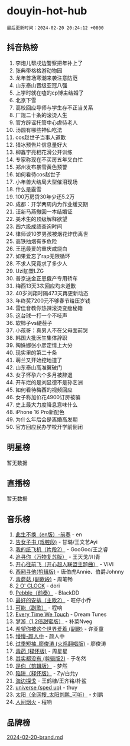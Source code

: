 # douyin-hot-hub

`最后更新时间：2024-02-20 20:24:12 +0800`

## 抖音热榜

1. 李炮儿帮戍边警察把年补上了
1. 张典带格格游动物园
1. 龙年首场寒潮来袭注意防范
1. 山东泰山晋级亚冠八强
1. 上学时就在嗑的cp博主结婚了
1. 北京下雪
1. 高校回应导师与学生存不正当关系
1. 厂规二十条的滚烫人生
1. 官方辟谣托管中心虐待老人
1. 汤圆有哪些神仙吃法
1. cos赵世子当事人道歉
1. 猎冰预告片信息量好大
1. 柳鑫宇亮相花滑公开训练
1. 专家称现在不买房五年又白忙
1. 郑州发布暴雪黄色预警
1. 如何看待cos赵世子
1. 小年兽大结局大型催泪现场
1. 什么是霰雪
1. 100万房贷30年少还5.2万
1. 成都：开学两周内为作业缓交期
1. 汪新马燕撤回一本结婚证
1. 美术生的顶级解释欲望
1. 四六级成绩查询时间
1. 律师谈10岁男孩被烟花炸伤离世
1. 高铁抽烟有多危险
1. 王迅最爱的重庆咸烧白
1. 如果爱忘了rap无限循环
1. 不求人究竟求了多少人
1. Uzi加盟LZG
1. 普京送金正恩俄产专用轿车
1. 梅西13天3次回应均未道歉
1. 40岁刘翔时隔473天再更新动态
1. 年终奖7200元不够春节给压岁钱
1. 雷佳音教你热辣滚烫变瘦秘籍
1. 这台球一打一个不吱声
1. 软柿子vs硬茬子
1. 小孩哥：真男人不在父母面前哭
1. 韩国大批医生集体辞职
1. 陶姝娜张小彦定情上大分
1. 现实里的第二十条
1. 萌兰又开始挖地道了
1. 山东泰山高准翼破门
1. 女子怀孕六个多月被辞退
1. 开车烂的是刘显德不是孙艺洲
1. 如何看待梅西的视频回应
1. 女子称加价花4900订房被骗
1. 史上最大力度降息意味什么
1. iPhone 16 Pro新配色
1. 为什么年后会是离婚高发期
1. 官方回应民办学校开学前倒闭

## 明星榜

暂无数据

## 直播榜

暂无数据

## 音乐榜

1. [此生不换（en版）-前奏](https://sf3-cdn-tos.douyinstatic.com/obj/tos-cn-ve-2774/oMDvUGwhKrKYDEqXiMYEwxZqBWIJFA92CiLAO) - en
1. [告女子书 (戏腔段)](https://sf5-hl-cdn-tos.douyinstatic.com/obj/tos-cn-ve-2774/osCCzFxWgstBDi92ZfBB4ht7gQENBmQMAl0eI6) - 甘璐/王文艺Ayi
1. [我的纸飞机（片段2）](https://sf6-cdn-tos.douyinstatic.com/obj/tos-cn-ve-2774/oM2ZrKcg2CD5AeRB2gkeXOFB1IxAGJdZPazYHf) - GooGoo/王之睿
1. [追寻你（万物复苏版）](https://sf3-cdn-tos.douyinstatic.com/obj/tos-cn-ve-2774/oYeAZJsbjIDit9APmBg8u6uDUQnHmoCf3gbo74) - 王天戈/川青
1. [开心往前飞（开心超人联盟主题曲）](https://sf5-hl-cdn-tos.douyinstatic.com/obj/tos-cn-ve-2774/9d8fb7c82cf1421fb93a9fe925275e0a) - VIVI
1. [西厢寻他(剪辑版)](https://sf5-hl-cdn-tos.douyinstatic.com/obj/tos-cn-ve-2774/oUsAVfAQKlRNxEv5qxvIB8o5qmIWUcXbzJKJhw) - 唐伯虎Annie、伯爵Johnny
1. [毒蘑菇 (副歌段)](https://sf5-hl-cdn-tos.douyinstatic.com/obj/tos-cn-ve-2774/ocDEUsfdLjxnlFXtfogBCiQCEqYB7QZgZ8VViM) - 周笔畅
1. [2 O' CLOCK](https://sf3-cdn-tos.douyinstatic.com/obj/tos-cn-ve-2774/oIUBICeqlYQHTigCBOnCMlwBZJkgiBjt1oDfbg) - dori
1. [Pebble（前奏）](https://sf3-cdn-tos.douyinstatic.com/obj/tos-cn-ve-2774/5e6913036e674b34b92df6abd1361f00) - BlackDD
1. [最好的安排（主歌2）](https://sf6-cdn-tos.douyinstatic.com/obj/tos-cn-ve-2774/oMMZX1DuHpMwgoDztBmZswgQnbCeeANZxBHkFY) - 旺仔小乔
1. [可能（副歌）](https://sf6-cdn-tos.douyinstatic.com/obj/tos-cn-ve-2774/cde1731888894259b333569393c2fb51) - 程响
1. [Every Time We Touch](https://sf5-hl-cdn-tos.douyinstatic.com/obj/tos-cn-ve-2774/ogN6lUKQeBBfEVhIOMikG1CcJjugxk1tztZyhP) - Dream Tunes
1. [梦游（1.2倍甜蜜版）](https://sf5-hl-cdn-tos.douyinstatic.com/obj/tos-cn-ve-2774/o4gyAUm8hwufoEABmwVIiQtHsFuGzAEEWtNMzo) - 补菜Nveg
1. [希望你被这个世界爱着 (副歌)](https://sf5-hl-cdn-tos.douyinstatic.com/obj/tos-cn-ve-2774/oUHCmWQfZlE3QQBKBeD8rCFLpJzPgCpImhsxMt) - 许亚童
1. [慢慢-颜人中](https://sf3-cdn-tos.douyinstatic.com/obj/tos-cn-ve-2774/ocjHNfBXdBxQNC8ZGAeoLMFTUgtBg8bkExunDC) - 颜人中
1. [过季短袖_廖俊涛 (火鸡翻唱版)](https://sf5-hl-cdn-tos.douyinstatic.com/obj/tos-cn-ve-2774/ogQVJl0tRBKxQgZji7YClFEBrVDeHpPTWfCZbQ) - 廖俊涛
1. [毒药 (释怀版)](https://sf5-hl-cdn-tos.douyinstatic.com/obj/tos-cn-ve-2774/oYILMEAzspdZBIzy4frJNB8ZHPHWAhiwowd4Ad) - 周星星
1. [其实都没有 (剪辑版2)](https://sf3-cdn-tos.douyinstatic.com/obj/tos-cn-ve-2774/oEBNQenHZtBhxYjGgUDQk0BCHTigQafgFlbQ7k) - 于冬然
1. [是你（剪辑版）](https://sf6-cdn-tos.douyinstatic.com/obj/tos-cn-ve-2774/46019dae783c4c969944217fe1cfafc4) - 梦然
1. [陷阱（释怀版）](https://sf3-cdn-tos.douyinstatic.com/obj/tos-cn-ve-2774/oE8C21LeZrzKLDFfQYgMzx4GAIHageG5IzayY7) - Zy/白允y
1. [海边探戈](https://sf5-hl-cdn-tos.douyinstatic.com/obj/tos-cn-ve-2774/os9gE0VQCGqt6VQkZDyBBYvfSDY0QFe3vVmubn) - 王鹤棣/王齐铭/朴鲨
1. [universe (sped up)](https://sf5-hl-cdn-tos.douyinstatic.com/obj/tos-cn-ve-2774/oIQnurQLDCsdYeegkM4CKuVb23MZBXtX6QB8bv) - thuy
1. [太阳（全网搜_太阳刘鹏_可听）](https://sf3-cdn-tos.douyinstatic.com/obj/tos-cn-ve-2774/ogWbyIQnlBFImVbeDocRdCIYtBHlbJXgfZMvgz) - 刘鹏
1. [人间烟火](https://sf6-cdn-tos.douyinstatic.com/obj/tos-cn-ve-2774/947983139f35446684610238bba8e7a9) - 程响

## 品牌榜

[2024-02-20-brand.md](2024-02-20-brand.md)
